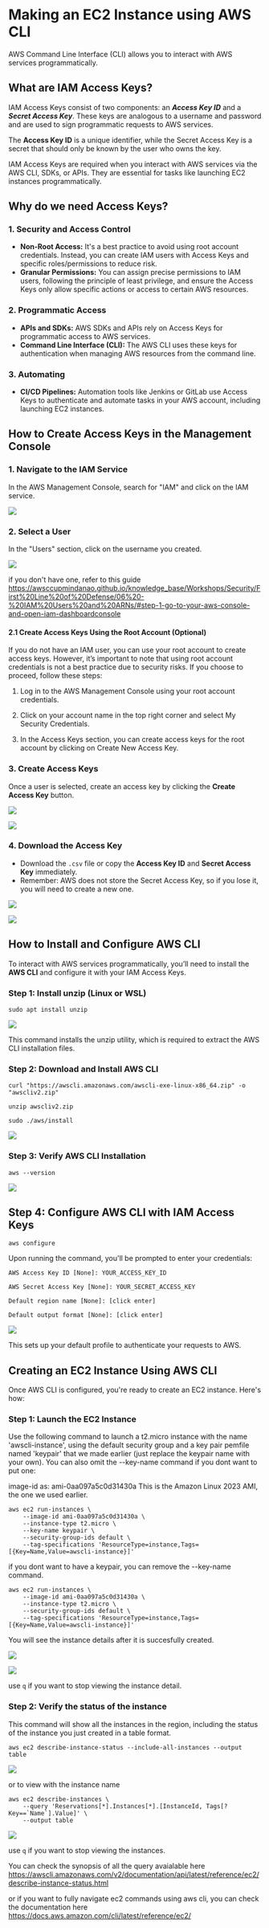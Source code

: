 # Making an EC2 Instance using AWS CLI
AWS Command Line Interface (CLI) allows you to interact with AWS services programmatically.

## **What are IAM Access Keys?**

IAM Access Keys consist of two components: an _**Access Key ID**_ and a _**Secret Access Key**_. These keys are analogous to a username and password and are used to sign programmatic requests to AWS services.

The **Access Key ID** is a unique identifier, while the Secret Access Key is a secret that should only be known by the user who owns the key.

IAM Access Keys are required when you interact with AWS services via the AWS CLI, SDKs, or APIs. They are essential for tasks like launching EC2 instances programmatically.

## **Why do we need Access Keys?**

### 1. Security and Access Control  
   - **Non-Root Access:** It's a best practice to avoid using root account credentials. Instead, you can create IAM users with Access Keys and specific roles/permissions to reduce risk.
   - **Granular Permissions:** You can assign precise permissions to IAM users, following the principle of least privilege, and ensure the Access Keys only allow specific actions or access to certain AWS resources.  

### 2. Programmatic Access  
   - **APIs and SDKs:** AWS SDKs and APIs rely on Access Keys for programmatic access to AWS services.  
   - **Command Line Interface (CLI):** The AWS CLI uses these keys for authentication when managing AWS resources from the command line.

### 3. Automating  
   - **CI/CD Pipelines:** Automation tools like Jenkins or GitLab use Access Keys to authenticate and automate tasks in your AWS account, including launching EC2 instances.

## How to Create Access Keys in the Management Console
### 1. Navigate to the IAM Service
In the AWS Management Console, search for "IAM" and click on the IAM service.

![](img/CLI/CLI-01.png)

### 2. Select a User
In the "Users" section, click on the username you created.

![](img/CLI/CLI-02.png)

if you don't have one, refer to this guide
https://awsccupmindanao.github.io/knowledge_base/Workshops/Security/First%20Line%20of%20Defense/06%20-%20IAM%20Users%20and%20ARNs/#step-1-go-to-your-aws-console-and-open-iam-dashboardconsole

#### 2.1 Create Access Keys Using the Root Account (Optional)
If you do not have an IAM user, you can use your root account to create access keys. However, it’s important to note that using root account credentials is not a best practice due to security risks. If you choose to proceed, follow these steps:

1. Log in to the AWS Management Console using your root account credentials.
   
2. Click on your account name in the top right corner and select My Security Credentials.
   
3. In the Access Keys section, you can create access keys for the root account by clicking on Create New Access Key.

### 3. Create Access Keys
Once a user is selected, create an access key by clicking the **Create Access Key** button.

![](img/CLI/CLI-03.png)

![](img/CLI/CLI-04.png)

### 4. Download the Access Key
- Download the `.csv` file or copy the **Access Key ID** and **Secret Access Key** immediately.
- Remember: AWS does not store the Secret Access Key, so if you lose it, you will need to create a new one.

![](img/CLI/CLI-05.png)

![](img/CLI/CLI-06.png)

## **How to Install and Configure AWS CLI**

To interact with AWS services programmatically, you’ll need to install the **AWS CLI** and configure it with your IAM Access Keys.

### **Step 1: Install unzip (Linux or WSL)**

```
sudo apt install unzip 
```

![](img/CLI/CLI-07.png)  

This command installs the unzip utility, which is required to extract the AWS CLI installation files.

### Step 2: Download and Install AWS CLI

```
curl "https://awscli.amazonaws.com/awscli-exe-linux-x86_64.zip" -o "awscliv2.zip"

unzip awscliv2.zip

sudo ./aws/install
```

![](img/CLI/CLI-08.png)

### Step 3: Verify AWS CLI Installation

```
aws --version
```

![](img/CLI/CLI-09.png)

## Step 4: Configure AWS CLI with IAM Access Keys

```
aws configure
```

Upon running the command, you'll be prompted to enter your credentials:  

```
AWS Access Key ID [None]: YOUR_ACCESS_KEY_ID

AWS Secret Access Key [None]: YOUR_SECRET_ACCESS_KEY

Default region name [None]: [click enter]

Default output format [None]: [click enter]
```

![](img/CLI/CLI-10.png)

This sets up your default profile to authenticate your requests to AWS.


## **Creating an EC2 Instance Using AWS CLI**

Once AWS CLI is configured, you're ready to create an EC2 instance. Here's how:

### Step 1: Launch the EC2 Instance  

Use the following command to launch a t2.micro instance with the name 'awscli-instance', using the default security group and a key pair pemfile named 'keypair' that we made earlier (just replace the keypair name with your own). You can also omit the --key-name command if you dont want to put one: 

image-id as: ami-0aa097a5c0d31430a
This is the Amazon Linux 2023 AMI, the one we used earlier. 

```
aws ec2 run-instances \
    --image-id ami-0aa097a5c0d31430a \
    --instance-type t2.micro \
    --key-name keypair \
    --security-group-ids default \
    --tag-specifications 'ResourceType=instance,Tags=[{Key=Name,Value=awscli-instance}]'
```

if you dont want to have a keypair, you can remove the --key-name command.

```
aws ec2 run-instances \
    --image-id ami-0aa097a5c0d31430a \
    --instance-type t2.micro \
    --security-group-ids default \
    --tag-specifications 'ResourceType=instance,Tags=[{Key=Name,Value=awscli-instance}]' 
```

You will see the instance details after it is succesfully created.

![](img/CLI/CLI-11.png)


![](img/CLI/CLI-12.png)


use `q` if you want to stop viewing the instance detail.

### Step 2: Verify the status of the instance

This command will show all the instances in the region, including the status of the instance you just created in a table format.

```
aws ec2 describe-instance-status --include-all-instances --output table
```

![](img/CLI/CLI-13.png)


or to view with the instance name

```
aws ec2 describe-instances \
    --query 'Reservations[*].Instances[*].[InstanceId, Tags[?Key==`Name`].Value]' \
    --output table
```

![](img/CLI/CLI-14.png)

use `q` if you want to stop viewing the instances.  

You can check the synopsis of all the query avaialable here
https://awscli.amazonaws.com/v2/documentation/api/latest/reference/ec2/describe-instance-status.html

or if you want to fully navigate ec2 commands using aws cli, you can check the documentation here
https://docs.aws.amazon.com/cli/latest/reference/ec2/